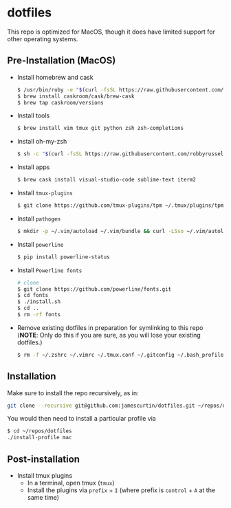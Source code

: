 # dotfiles

This repo is optimized for MacOS, though it does have limited support for other operating systems.

## Pre-Installation (MacOS)

- Install homebrew and cask

  ```bash
  $ /usr/bin/ruby -e "$(curl -fsSL https://raw.githubusercontent.com/Homebrew/install/master/install)"
  $ brew install caskroom/cask/brew-cask
  $ brew tap caskroom/versions
  ```

- Install tools

  ```bash
  $ brew install vim tmux git python zsh zsh-completions
  ```

- Install oh-my-zsh

  ```bash
  $ sh -c "$(curl -fsSL https://raw.githubusercontent.com/robbyrussell/oh-my-zsh/master/tools/install.sh)"
  ```

- Install apps

  ```bash
  $ brew cask install visual-studio-code sublime-text iterm2
  ```

- Install `tmux-plugins`

  ```bash
  $ git clone https://github.com/tmux-plugins/tpm ~/.tmux/plugins/tpm
  ```

- Install `pathogen`

  ```bash
  $ mkdir -p ~/.vim/autoload ~/.vim/bundle && curl -LSso ~/.vim/autoload/pathogen.vim https://tpo.pe/pathogen.vim
  ```

- Install `powerline`

  ```bash
  $ pip install powerline-status
  ```

- Install `Powerline fonts`

  ```bash
  # clone
  $ git clone https://github.com/powerline/fonts.git
  $ cd fonts
  $ ./install.sh
  $ cd ..
  $ rm -rf fonts
  ```

- Remove existing dotfiles in preparation for symlinking to this repo (**NOTE**: Only do this if you are sure, as you will lose your existing dotfiles.)

  ```bash
  $ rm -f ~/.zshrc ~/.vimrc ~/.tmux.conf ~/.gitconfig ~/.bash_profile ~/Library/Application Support/Sublime Text 3/Packages/User/Preferences.sublime-settings ~/.config/Code/User/settings.json ~/Library/Application Support/Code/User/settings.json ~/.oh-my-zsh/custom/zsh_function.zsh  ~/.oh-my-zsh/custom/zsh_alias.zsh
  ```

## Installation

Make sure to install the repo recursively, as in:

```bash
git clone --recursive git@github.com:jamescurtin/dotfiles.git ~/repos/dotfiles
```

You would then need to install a particular profile via

```bash
$ cd ~/repos/dotfiles
./install-profile mac
```

## Post-installation

- Install tmux plugins
  - In a terminal, open tmux (`tmux`)
  - Install the plugins via `prefix` + `I` (where prefix is `control` + `A` at the same time)

